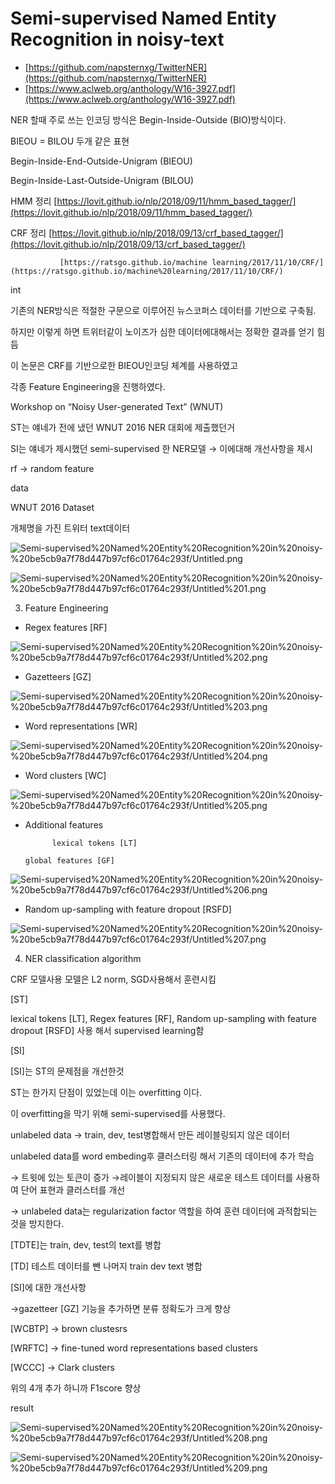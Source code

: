 # Semi-supervised Named Entity Recognition in noisy-text

- [https://github.com/napsternxg/TwitterNER](https://github.com/napsternxg/TwitterNER)
- [https://www.aclweb.org/anthology/W16-3927.pdf](https://www.aclweb.org/anthology/W16-3927.pdf)

NER 할때 주로 쓰는 인코딩 방식은 Begin-Inside-Outside (BIO)방식이다. 

BIEOU = BILOU 두개 같은 표현

Begin-Inside-End-Outside-Unigram (BIEOU)

Begin-Inside-Last-Outside-Unigram (BILOU)

HMM 정리 [https://lovit.github.io/nlp/2018/09/11/hmm_based_tagger/](https://lovit.github.io/nlp/2018/09/11/hmm_based_tagger/)

CRF 정리 [https://lovit.github.io/nlp/2018/09/13/crf_based_tagger/](https://lovit.github.io/nlp/2018/09/13/crf_based_tagger/)

               [https://ratsgo.github.io/machine learning/2017/11/10/CRF/](https://ratsgo.github.io/machine%20learning/2017/11/10/CRF/)

int 

기존의 NER방식은 적절한 구문으로 이루어진 뉴스코퍼스 데이터를 기반으로 구축됨.

하지만 이렇게 하면 트위터같이 노이즈가 심한 데이터에대해서는 정확한 결과를 얻기 힘듬 

이 논문은 CRF를 기반으로한 BIEOU인코딩 체계를 사용하였고 

각종 Feature Engineering을 진행하였다. 

Workshop on “Noisy User-generated Text” (WNUT)

ST는 얘네가 전에 냈던 WNUT 2016 NER 대회에 제출했던거

SI는 얘네가 제시했던 semi-supervised 한 NER모델 → 이에대해 개선사항을 제시

rf → random feature

data 

WNUT 2016 Dataset

개체명을 가진 트위터 text데이터 

![Semi-supervised%20Named%20Entity%20Recognition%20in%20noisy-%20be5cb9a7f78d447b97cf6c01764c293f/Untitled.png](Semi-supervised%20Named%20Entity%20Recognition%20in%20noisy-%20be5cb9a7f78d447b97cf6c01764c293f/Untitled.png)

![Semi-supervised%20Named%20Entity%20Recognition%20in%20noisy-%20be5cb9a7f78d447b97cf6c01764c293f/Untitled%201.png](Semi-supervised%20Named%20Entity%20Recognition%20in%20noisy-%20be5cb9a7f78d447b97cf6c01764c293f/Untitled%201.png)

3. Feature Engineering

- Regex features [RF]

![Semi-supervised%20Named%20Entity%20Recognition%20in%20noisy-%20be5cb9a7f78d447b97cf6c01764c293f/Untitled%202.png](Semi-supervised%20Named%20Entity%20Recognition%20in%20noisy-%20be5cb9a7f78d447b97cf6c01764c293f/Untitled%202.png)

- Gazetteers [GZ]

![Semi-supervised%20Named%20Entity%20Recognition%20in%20noisy-%20be5cb9a7f78d447b97cf6c01764c293f/Untitled%203.png](Semi-supervised%20Named%20Entity%20Recognition%20in%20noisy-%20be5cb9a7f78d447b97cf6c01764c293f/Untitled%203.png)

- Word representations [WR]

![Semi-supervised%20Named%20Entity%20Recognition%20in%20noisy-%20be5cb9a7f78d447b97cf6c01764c293f/Untitled%204.png](Semi-supervised%20Named%20Entity%20Recognition%20in%20noisy-%20be5cb9a7f78d447b97cf6c01764c293f/Untitled%204.png)

- Word clusters [WC]

![Semi-supervised%20Named%20Entity%20Recognition%20in%20noisy-%20be5cb9a7f78d447b97cf6c01764c293f/Untitled%205.png](Semi-supervised%20Named%20Entity%20Recognition%20in%20noisy-%20be5cb9a7f78d447b97cf6c01764c293f/Untitled%205.png)

- Additional features

            lexical tokens [LT]

      global features [GF]

![Semi-supervised%20Named%20Entity%20Recognition%20in%20noisy-%20be5cb9a7f78d447b97cf6c01764c293f/Untitled%206.png](Semi-supervised%20Named%20Entity%20Recognition%20in%20noisy-%20be5cb9a7f78d447b97cf6c01764c293f/Untitled%206.png)

- Random up-sampling with feature dropout [RSFD]

![Semi-supervised%20Named%20Entity%20Recognition%20in%20noisy-%20be5cb9a7f78d447b97cf6c01764c293f/Untitled%207.png](Semi-supervised%20Named%20Entity%20Recognition%20in%20noisy-%20be5cb9a7f78d447b97cf6c01764c293f/Untitled%207.png)

4. NER classification algorithm

CRF 모델사용 모델은 L2 norm, SGD사용해서 훈련시킴 

[ST]

 lexical tokens [LT], Regex features [RF], Random up-sampling with feature dropout [RSFD] 사용 해서 supervised learning함 

[SI]

[SI]는 ST의 문제점을 개선한것 

ST는 한가지 단점이 있었는데 이는 overfitting 이다. 

이 overfitting을 막기 위해 semi-supervised를 사용했다. 

unlabeled data → train, dev, test병합해서 만든 레이블링되지 않은 데이터 

unlabeled data를 word embeding후 클러스터링 해서 기존의 데이터에 추가 학습

→ 트윗에 있는 토큰이 증가 →레이블이 지정되지 않은 새로운 테스트 데이터를 사용하여 단어 표현과 클러스터를 개선

→ unlabeled data는 regularization factor 역할을 하여 훈련 데이터에 과적합되는 것을 방지한다. 

[TDTE]는 train, dev, test의 text를 병합

[TD] 테스트 데이터를 뺀 나머지 train dev text 병합

[SI]에 대한 개선사항 

→gazetteer [GZ] 기능을 추가하면 분류 정확도가 크게 향상

[WCBTP] → brown clustesrs 

[WRFTC] → fine-tuned word representations based clusters

[WCCC] → Clark clusters 

위의 4개 추가 하니까 F1score 향상 

result

![Semi-supervised%20Named%20Entity%20Recognition%20in%20noisy-%20be5cb9a7f78d447b97cf6c01764c293f/Untitled%208.png](Semi-supervised%20Named%20Entity%20Recognition%20in%20noisy-%20be5cb9a7f78d447b97cf6c01764c293f/Untitled%208.png)

![Semi-supervised%20Named%20Entity%20Recognition%20in%20noisy-%20be5cb9a7f78d447b97cf6c01764c293f/Untitled%209.png](Semi-supervised%20Named%20Entity%20Recognition%20in%20noisy-%20be5cb9a7f78d447b97cf6c01764c293f/Untitled%209.png)